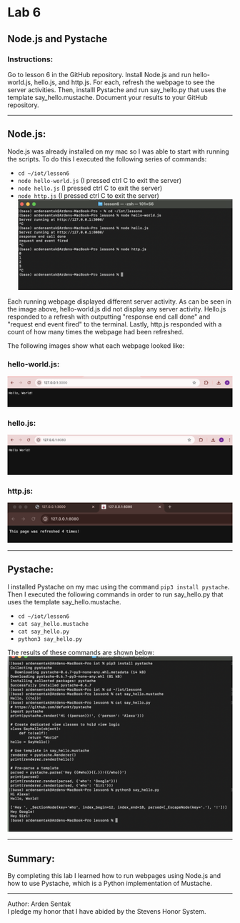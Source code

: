 # Lab 6
## Node.js and Pystache
### Instructions:
Go to lesson 6 in the GitHub repository. Install Node.js and run hello-world.js, hello.js, and http.js. For each, refresh the webpage to see the server activities. Then, installl Pystache 
and run say_hello.py that uses the template say_hello.mustache. Document your results to your GitHub repository.

---
## Node.js:
Node.js was already installed on my mac so I was able to start with running the scripts. To do this I executed the following series of commands: 
- `cd ~/iot/lesson6`
- `node hello-world.js` (I pressed ctrl C to exit the server)
- `node hello.js` (I pressed ctrl C to exit the server)
- `node http.js` (I pressed ctrl C to exit the server)
![Node.js terminal code](https://github.com/ardensentak/CPE322/blob/main/Labs/Lab6/lab6images/nodejscode.png)

Each running webpage displayed different server activity. As can be seen in the image above, hello-world.js did not display any server activity. Hello.js responded to a refresh with outputting
"response end call done" and "request end event fired" to the terminal. Lastly, http.js responded with a count of how many times the webpage had been refreshed. 

The following images show what each webpage looked like: 

### hello-world.js:
![hello-world.js webpage](https://github.com/ardensentak/CPE322/blob/main/Labs/Lab6/lab6images/helloworldjsserver.png)

### hello.js:
![hello.js webpage](https://github.com/ardensentak/CPE322/blob/main/Labs/Lab6/lab6images/hellojsserver.png)

### http.js:
![http.js webpage](https://github.com/ardensentak/CPE322/blob/main/Labs/Lab6/lab6images/nodehttpjspage.png)

---
## Pystache:
I installed Pystache on my mac using the command `pip3 install pystache`. Then I executed the following commands in order to 
run say_hello.py that uses the template say_hello.mustache.
- `cd ~/iot/lesson6`
- `cat say_hello.mustache`
- `cat say_hello.py`
- `python3 say_hello.py`

The results of these commands are shown below: 
![pystache results](https://github.com/ardensentak/CPE322/blob/main/Labs/Lab6/lab6images/pystache.png)

---
## Summary:
By completing this lab I learned how to run webpages using Node.js and how to use Pystache, which is a Python implementation of Mustache. 

---

Author: Arden Sentak </br>
I pledge my honor that I have abided by the Stevens Honor System. 
